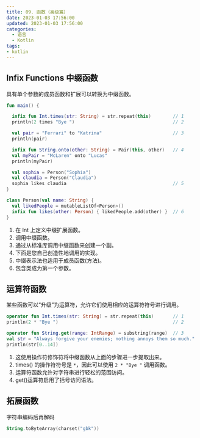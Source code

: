 ```yaml
---
title: 09. 函数（高级篇）
date: 2023-01-03 17:56:00
updated: 2023-01-03 17:56:00
categories:
  - 语言
  - Kotlin
tags:
- kotlin
---
```


## Infix Functions 中缀函数

具有单个参数的成员函数和扩展可以转换为中缀函数。

```kt
fun main() {

  infix fun Int.times(str: String) = str.repeat(this)        // 1
  println(2 times "Bye ")                                    // 2

  val pair = "Ferrari" to "Katrina"                          // 3
  println(pair)

  infix fun String.onto(other: String) = Pair(this, other)   // 4
  val myPair = "McLaren" onto "Lucas"
  println(myPair)

  val sophia = Person("Sophia")
  val claudia = Person("Claudia")
  sophia likes claudia                                       // 5
}

class Person(val name: String) {
  val likedPeople = mutableListOf<Person>()
  infix fun likes(other: Person) { likedPeople.add(other) }  // 6
}
```

1. 在 Int 上定义中缀扩展函数。
2. 调用中缀函数。
3. 通过从标准库调用中缀函数来创建一个副。
4. 下面是您自己创造性地调用的实现。
5. 中缀表示法也适用于成员函数(方法)。
6. 包含类成为第一个参数。

## 运算符函数

某些函数可以“升级”为运算符，允许它们使用相应的运算符符号进行调用。

```kt
operator fun Int.times(str: String) = str.repeat(this)       // 1
println(2 * "Bye ")                                          // 2

operator fun String.get(range: IntRange) = substring(range)  // 3
val str = "Always forgive your enemies; nothing annoys them so much."
println(str[0..14])
```

1. 这使用操作符修饰符将中缀函数从上面的步骤进一步提取出来。
2. times() 的操作符符号是 `*`，因此可以使用 `2 * "Bye "` 调用函数。
3. 运算符函数允许对字符串进行轻松的范围访问。
4. get()运算符启用了括号访问语法。

## 拓展函数

字符串编码后再解码

```kt
String.toByteArray(charset("gbk"))
```
